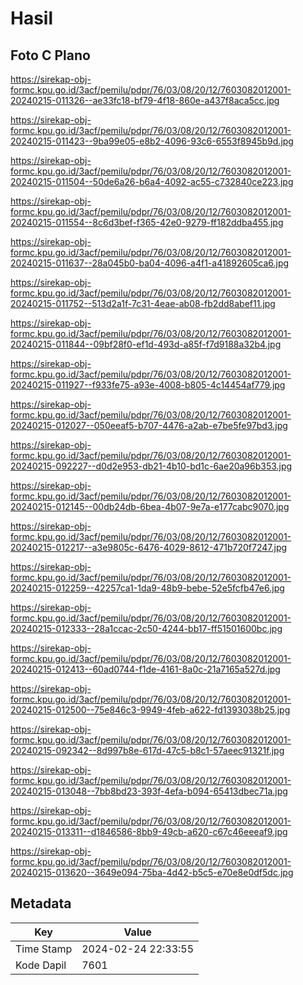 # Hasil

## Foto C Plano

https://sirekap-obj-formc.kpu.go.id/3acf/pemilu/pdpr/76/03/08/20/12/7603082012001-20240215-011326--ae33fc18-bf79-4f18-860e-a437f8aca5cc.jpg

https://sirekap-obj-formc.kpu.go.id/3acf/pemilu/pdpr/76/03/08/20/12/7603082012001-20240215-011423--9ba99e05-e8b2-4096-93c6-6553f8945b9d.jpg

https://sirekap-obj-formc.kpu.go.id/3acf/pemilu/pdpr/76/03/08/20/12/7603082012001-20240215-011504--50de6a26-b6a4-4092-ac55-c732840ce223.jpg

https://sirekap-obj-formc.kpu.go.id/3acf/pemilu/pdpr/76/03/08/20/12/7603082012001-20240215-011554--8c6d3bef-f365-42e0-9279-ff182ddba455.jpg

https://sirekap-obj-formc.kpu.go.id/3acf/pemilu/pdpr/76/03/08/20/12/7603082012001-20240215-011637--28a045b0-ba04-4096-a4f1-a41892605ca6.jpg

https://sirekap-obj-formc.kpu.go.id/3acf/pemilu/pdpr/76/03/08/20/12/7603082012001-20240215-011752--513d2a1f-7c31-4eae-ab08-fb2dd8abef11.jpg

https://sirekap-obj-formc.kpu.go.id/3acf/pemilu/pdpr/76/03/08/20/12/7603082012001-20240215-011844--09bf28f0-ef1d-493d-a85f-f7d9188a32b4.jpg

https://sirekap-obj-formc.kpu.go.id/3acf/pemilu/pdpr/76/03/08/20/12/7603082012001-20240215-011927--f933fe75-a93e-4008-b805-4c14454af779.jpg

https://sirekap-obj-formc.kpu.go.id/3acf/pemilu/pdpr/76/03/08/20/12/7603082012001-20240215-012027--050eeaf5-b707-4476-a2ab-e7be5fe97bd3.jpg

https://sirekap-obj-formc.kpu.go.id/3acf/pemilu/pdpr/76/03/08/20/12/7603082012001-20240215-092227--d0d2e953-db21-4b10-bd1c-6ae20a96b353.jpg

https://sirekap-obj-formc.kpu.go.id/3acf/pemilu/pdpr/76/03/08/20/12/7603082012001-20240215-012145--00db24db-6bea-4b07-9e7a-e177cabc9070.jpg

https://sirekap-obj-formc.kpu.go.id/3acf/pemilu/pdpr/76/03/08/20/12/7603082012001-20240215-012217--a3e9805c-6476-4029-8612-471b720f7247.jpg

https://sirekap-obj-formc.kpu.go.id/3acf/pemilu/pdpr/76/03/08/20/12/7603082012001-20240215-012259--42257ca1-1da9-48b9-bebe-52e5fcfb47e6.jpg

https://sirekap-obj-formc.kpu.go.id/3acf/pemilu/pdpr/76/03/08/20/12/7603082012001-20240215-012333--28a1ccac-2c50-4244-bb17-ff51501600bc.jpg

https://sirekap-obj-formc.kpu.go.id/3acf/pemilu/pdpr/76/03/08/20/12/7603082012001-20240215-012413--60ad0744-f1de-4161-8a0c-21a7165a527d.jpg

https://sirekap-obj-formc.kpu.go.id/3acf/pemilu/pdpr/76/03/08/20/12/7603082012001-20240215-012500--75e846c3-9949-4feb-a622-fd1393038b25.jpg

https://sirekap-obj-formc.kpu.go.id/3acf/pemilu/pdpr/76/03/08/20/12/7603082012001-20240215-092342--8d997b8e-617d-47c5-b8c1-57aeec91321f.jpg

https://sirekap-obj-formc.kpu.go.id/3acf/pemilu/pdpr/76/03/08/20/12/7603082012001-20240215-013048--7bb8bd23-393f-4efa-b094-65413dbec71a.jpg

https://sirekap-obj-formc.kpu.go.id/3acf/pemilu/pdpr/76/03/08/20/12/7603082012001-20240215-013311--d1846586-8bb9-49cb-a620-c67c46eeeaf9.jpg

https://sirekap-obj-formc.kpu.go.id/3acf/pemilu/pdpr/76/03/08/20/12/7603082012001-20240215-013620--3649e094-75ba-4d42-b5c5-e70e8e0df5dc.jpg


## Metadata

| Key        | Value               |
| ---------- | ------------------- |
| Time Stamp | 2024-02-24 22:33:55 |
| Kode Dapil | 7601                |



